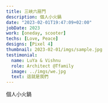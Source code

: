 ```yaml
---
title: 三峽六扇門
description: 個人小火鍋
date: "2023-02-01T19:47:09+02:00"
jobDate: 2023
work: [oneday, scooter]
techs: [Love, Peace]
designs: [Pixel 4]
thumbnail: 2023-02-01/imgs/sample.jpg
testimonial:
  name: LuYa & Vishnu
  role: Architect @Tfamily
  image: ../imgs/we.jpg
  text: 這就是我們
---
```



個人小火鍋